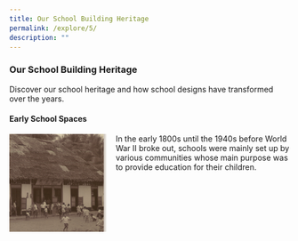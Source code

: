 ```yaml
---
title: Our School Building Heritage
permalink: /explore/5/
description: ""
---
```

### **Our School Building Heritage**
Discover our school heritage and how school designs have transformed over the years.

#### **Early School Spaces**

<img src="/images/schbuildingheritage.png" style="width:35%;margin-right:15px;" align = "left">
In the early 1800s until the 1940s before World War II broke out, schools were mainly set up by various communities whose main purpose was to provide education for their children.